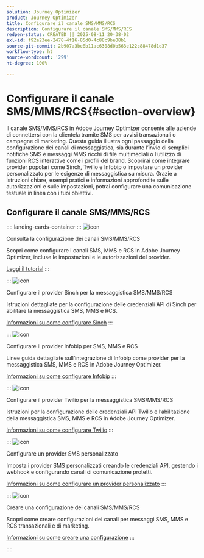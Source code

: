 ```yaml
---
solution: Journey Optimizer
product: Journey Optimizer
title: Configurare il canale SMS/MMS/RCS
description: Configurare il canale SMS/MMS/RCS
redpen-status: CREATED_||_2025-08-11_20-38-02
exl-id: f92e23ee-2478-4f16-85d0-4c88c9be08b1
source-git-commit: 2b907a3be8b11ac6308d0b563e122c88478d1d37
workflow-type: ht
source-wordcount: '299'
ht-degree: 100%

---
```


# Configurare il canale SMS/MMS/RCS{#section-overview}

Il canale SMS/MMS/RCS in Adobe Journey Optimizer consente alle aziende di connettersi con la clientela tramite SMS per avvisi transazionali o campagne di marketing. Questa guida illustra ogni passaggio della configurazione dei canali di messaggistica, sia durante l’invio di semplici notifiche SMS e messaggi MMS ricchi di file multimediali o l’utilizzo di funzioni RCS interattive come i profili del brand. Scoprirai come integrare provider popolari come Sinch, Twilio e Infobip o impostare un provider personalizzato per le esigenze di messaggistica su misura. Grazie a istruzioni chiare, esempi pratici e informazioni approfondite sulle autorizzazioni e sulle impostazioni, potrai configurare una comunicazione testuale in linea con i tuoi obiettivi.

## Configurare il canale SMS/MMS/RCS

:::: landing-cards-container
:::
![icon](https://cdn.experienceleague.adobe.com/icons/circle-play.svg)

Consulta la configurazione dei canali SMS/MMS/RCS

Scopri come configurare i canali SMS, MMS e RCS in Adobe Journey Optimizer, incluse le impostazioni e le autorizzazioni del provider.

[Leggi il tutorial](../using/sms/sms-configuration.md)
:::

:::
![icon](https://cdn.experienceleague.adobe.com/icons/puzzle-piece.svg)

Configurare il provider Sinch per la messaggistica SMS/MMS/RCS

Istruzioni dettagliate per la configurazione delle credenziali API di Sinch per abilitare la messaggistica SMS, MMS e RCS.

[Informazioni su come configurare Sinch](../using/sms/sms-configuration-sinch.md)
:::

:::
![icon](https://cdn.experienceleague.adobe.com/icons/puzzle-piece.svg)

Configurare il provider Infobip per SMS, MMS e RCS

Linee guida dettagliate sull’integrazione di Infobip come provider per la messaggistica SMS, MMS e RCS in Adobe Journey Optimizer.

[Informazioni su come configurare Infobip](../using/sms/sms-configuration-infobip.md)
:::

:::
![icon](https://cdn.experienceleague.adobe.com/icons/puzzle-piece.svg)

Configurare il provider Twilio per la messaggistica SMS/MMS/RCS

Istruzioni per la configurazione delle credenziali API Twilio e l’abilitazione della messaggistica SMS, MMS e RCS in Adobe Journey Optimizer.

[Informazioni su come configurare Twilio](../using/sms/sms-configuration-twilio.md)
:::

:::
![icon](https://cdn.experienceleague.adobe.com/icons/code-branch.svg)

Configurare un provider SMS personalizzato

Imposta i provider SMS personalizzati creando le credenziali API, gestendo i webhook e configurando canali di comunicazione protetti.

[Informazioni su come configurare un provider personalizzato](../using/sms/sms-configuration-custom.md)
:::

:::
![icon](https://cdn.experienceleague.adobe.com/icons/gear.svg)

Creare una configurazione dei canali SMS/MMS/RCS

Scopri come creare configurazioni dei canali per messaggi SMS, MMS e RCS transazionali e di marketing.

[Informazioni su come creare una configurazione](../using/sms/sms-configuration-surface.md)
:::

::::
